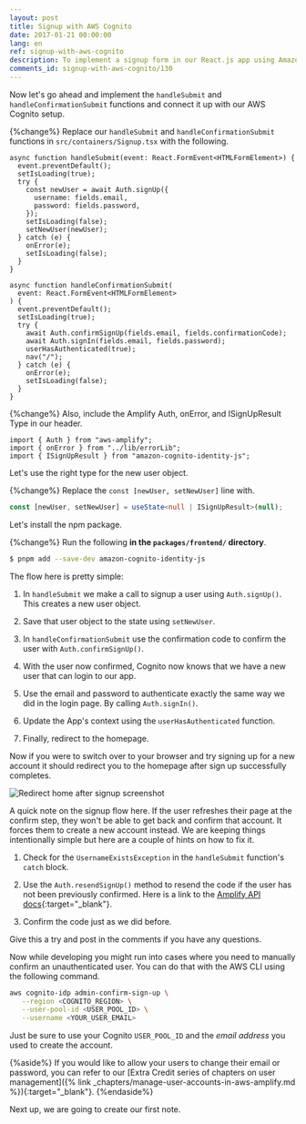 ```yaml
---
layout: post
title: Signup with AWS Cognito
date: 2017-01-21 00:00:00
lang: en
ref: signup-with-aws-cognito
description: To implement a signup form in our React.js app using Amazon Cognito we are going to use AWS Amplify. We are going to call the Auth.signUp() method to sign a user up and call the Auth.confirmSignUp() method with the confirmation code to complete the process.
comments_id: signup-with-aws-cognito/130
---
```


Now let's go ahead and implement the `handleSubmit` and `handleConfirmationSubmit` functions and connect it up with our AWS Cognito setup.

{%change%} Replace our `handleSubmit` and `handleConfirmationSubmit` functions in `src/containers/Signup.tsx` with the following.

```tsx
async function handleSubmit(event: React.FormEvent<HTMLFormElement>) {
  event.preventDefault();
  setIsLoading(true);
  try {
    const newUser = await Auth.signUp({
      username: fields.email,
      password: fields.password,
    });
    setIsLoading(false);
    setNewUser(newUser);
  } catch (e) {
    onError(e);
    setIsLoading(false);
  }
}

async function handleConfirmationSubmit(
  event: React.FormEvent<HTMLFormElement>
) {
  event.preventDefault();
  setIsLoading(true);
  try {
    await Auth.confirmSignUp(fields.email, fields.confirmationCode);
    await Auth.signIn(fields.email, fields.password);
    userHasAuthenticated(true);
    nav("/");
  } catch (e) {
    onError(e);
    setIsLoading(false);
  }
}
```

{%change%} Also, include the Amplify Auth, onError,  and ISignUpResult Type in our header.

```tsx
import { Auth } from "aws-amplify";
import { onError } from "../lib/errorLib";
import { ISignUpResult } from "amazon-cognito-identity-js";
```

Let's use the right type for the new user object.

{%change%} Replace the `const [newUser, setNewUser]` line with.

```typescript
const [newUser, setNewUser] = useState<null | ISignUpResult>(null);
```

Let's install the npm package.

{%change%} Run the following **in the `packages/frontend/` directory**.

```bash
$ pnpm add --save-dev amazon-cognito-identity-js
```

The flow here is pretty simple:

1. In `handleSubmit` we make a call to signup a user using `Auth.signUp()`. This creates a new user object.

2. Save that user object to the state using `setNewUser`.

3. In `handleConfirmationSubmit` use the confirmation code to confirm the user with `Auth.confirmSignUp()`.

4. With the user now confirmed, Cognito now knows that we have a new user that can login to our app.

5. Use the email and password to authenticate exactly the same way we did in the login page. By calling `Auth.signIn()`.

6. Update the App's context using the `userHasAuthenticated` function.

7. Finally, redirect to the homepage.

Now if you were to switch over to your browser and try signing up for a new account it should redirect you to the homepage after sign up successfully completes.

![Redirect home after signup screenshot](/assets/redirect-home-after-signup.png)

A quick note on the signup flow here. If the user refreshes their page at the confirm step, they won't be able to get back and confirm that account. It forces them to create a new account instead. We are keeping things intentionally simple but here are a couple of hints on how to fix it.

1. Check for the `UsernameExistsException` in the `handleSubmit` function's `catch` block.

2. Use the `Auth.resendSignUp()` method to resend the code if the user has not been previously confirmed. Here is a link to the [Amplify API docs](https://aws.github.io/aws-amplify/api/classes/authclass.html#resendsignup){:target="_blank"}.

3. Confirm the code just as we did before.

Give this a try and post in the comments if you have any questions.

Now while developing you might run into cases where you need to manually confirm an unauthenticated user. You can do that with the AWS CLI using the following command.

```bash
aws cognito-idp admin-confirm-sign-up \
   --region <COGNITO_REGION> \
   --user-pool-id <USER_POOL_ID> \
   --username <YOUR_USER_EMAIL>
```

Just be sure to use your Cognito `USER_POOL_ID` and the _email address_ you used to create the account.

{%aside%}
If you would like to allow your users to change their email or password, you can refer to our [Extra Credit series of chapters on user management]({% link _chapters/manage-user-accounts-in-aws-amplify.md %}){:target="_blank"}.
{%endaside%}

Next up, we are going to create our first note.
